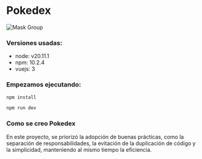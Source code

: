 # Pokedex
![Mask Group](https://github.com/user-attachments/assets/c9b82826-6232-4c2a-96a9-db9f20e3d207)

### Versiones usadas:
- node: v20.11.1
- npm: 10.2.4
- vuejs: 3

### Empezamos ejecutando:

```bash
npm install
```

```bash
npm run dev
```

### Como se creo Pokedex

En este proyecto, se priorizó la adopción de buenas prácticas, como la separación de responsabilidades, la evitación de la duplicación de código y la simplicidad, manteniendo al mismo tiempo la eficiencia. 
